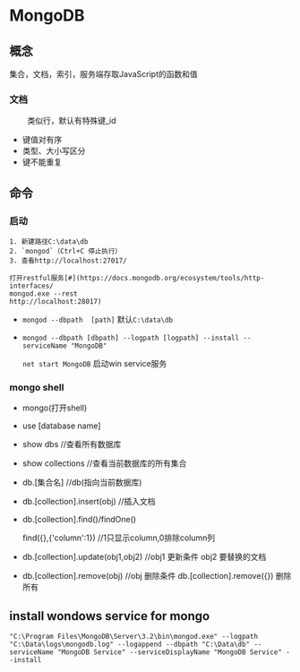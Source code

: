 # MongoDB

## 概念

   集合，文档，索引，服务端存取JavaScript的函数和值

### 文档 
　　
   类似行，默认有特殊键_id    

+ 键值对有序
+ 类型、大小写区分
+ 键不能重复

## 命令

### 启动

    1. 新建路径C:\data\db
    2. `mongod`（Ctrl+C 停止执行）
	3. 查看http://localhost:27017/
	
	打开restful服务[#](https://docs.mongodb.org/ecosystem/tools/http-interfaces/
	mongod.exe --rest
	http://localhost:28017)


+ `mongod --dbpath  [path]`	 默认`C:\data\db`
+ `mongod --dbpath [dbpath] --logpath [logpath] --install --serviceName "MongoDB"`

	`net start MongoDB`  启动win service服务


### mongo shell  
    
+ mongo(打开shell)
+ use [database name]
+ show dbs				//查看所有数据库
+ show collections             //查看当前数据库的所有集合
+ db.[集合名]                 //db(指向当前数据库)  
+ db.[collection].insert(obj)      //插入文档
+ db.[collection].find()/findOne() 
    
	 find({},{'column':1}) //1只显示column,0排除column列

+ db.[collection].update(obj1,obj2)        //obj1 更新条件 obj2 要替换的文档
+ db.[collection].remove(obj)        //obj 删除条件    db.[collection].remove({}) 删除所有

## install wondows service for mongo

`"C:\Program Files\MongoDB\Server\3.2\bin\mongod.exe" --logpath "C:\Data\logs\mongodb.log" --logappend --dbpath "C:\Data\db" --serviceName "MongoDB Service" --serviceDisplayName "MongoDB Service" --install`


	
	


	
	   
